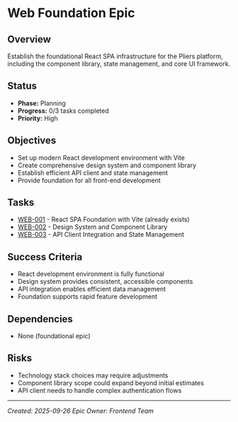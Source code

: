 # Web Foundation Epic

## Overview
Establish the foundational React SPA infrastructure for the Pliers platform, including the component library, state management, and core UI framework.

## Status
- **Phase:** Planning
- **Progress:** 0/3 tasks completed
- **Priority:** High

## Objectives
- Set up modern React development environment with Vite
- Create comprehensive design system and component library
- Establish efficient API client and state management
- Provide foundation for all front-end development

## Tasks
- [WEB-001](../../tasks/WEB-001.md) - React SPA Foundation with Vite (already exists)
- [WEB-002](../../tasks/WEB-002.md) - Design System and Component Library
- [WEB-003](../../tasks/WEB-003.md) - API Client Integration and State Management

## Success Criteria
- React development environment is fully functional
- Design system provides consistent, accessible components
- API integration enables efficient data management
- Foundation supports rapid feature development

## Dependencies
- None (foundational epic)

## Risks
- Technology stack choices may require adjustments
- Component library scope could expand beyond initial estimates
- API client needs to handle complex authentication flows

---
*Created: 2025-09-26*
*Epic Owner: Frontend Team*
